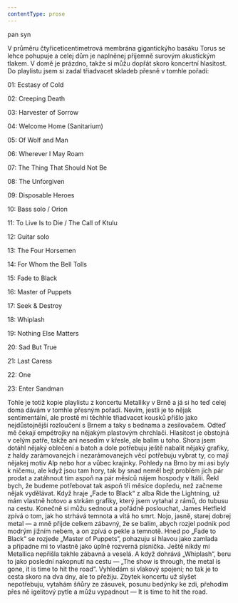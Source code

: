 ```yaml
---
contentType: prose
---
```


<section>

pan syn

V průměru čtyřiceticentimetrová membrána gigantickýho basáku Torus se lehce pohupuje a celej dům je naplněnej příjemně surovým akustickým tlakem. V domě je prázdno, takže si můžu dopřát skoro koncertní hlasitost. Do playlistu jsem si zadal třiadvacet skladeb přesně v tomhle pořadí:

01: Ecstasy of Cold

02: Creeping Death

03: Harvester of Sorrow

04: Welcome Home (Sanitarium)

05: Of Wolf and Man

06: Wherever I May Roam

07: The Thing That Should Not Be

08: The Unforgiven

09: Disposable Heroes

10: Bass solo / Orion

11: To Live Is to Die / The Call of Ktulu

12: Guitar solo

13: The Four Horsemen

14: For Whom the Bell Tolls

15: Fade to Black

16: Master of Puppets

17: Seek & Destroy

18: Whiplash

19: Nothing Else Matters

20: Sad But True

21: Last Caress

22: One

23: Enter Sandman

Tohle je totiž kopie playlistu z koncertu Metalliky v Brně a já si ho teď celej doma dávám v tomhle přesným pořadí. Nevím, jestli je to nějak sentimentální, ale prostě mi těchhle třiadvacet kousků přišlo jako nejdůstojnější rozloučení s Brnem a taky s bednama a zesilovačem. Odteď mě čekají empétrojky na nějakým plastovým chrchlači. Hlasitost je obstojná v celým patře, takže ani nesedím v křesle, ale balím u toho. Shora jsem dotáhl nějaký oblečení a batoh a dole potřebuju ještě nabalit nějaký grafiky, z haldy zarámovanejch i nezarámovanejch věcí potřebuju vybrat ty, co mají nějakej motiv Alp nebo hor a vůbec krajinky. Pohledy na Brno by mi asi byly k ničemu, ale když jsou tam hory, tak by snad neměl bejt problém jich pár prodat a zatáhnout tím aspoň na pár měsíců nájem hospody v Itálii. Řekl bych, že budeme potřebovat tak aspoň tři měsíce dopředu, než začneme nějak vydělávat. Když hraje „Fade to Black“ z alba Ride the Lightning, už mám vlastně hotovo a strkám grafiky, který jsem vytahal z rámů, do tubusu na cestu. Konečně si můžu sednout a pořádně poslouchat, James Hetfield zpívá o tom, jak ho strhává temnota a vítá ho smrt. Nojo, jasně, starej dobrej metal — a mně přijde celkem zábavný, že se balím, abych rozjel podnik pod modrým jižním nebem, a on zpívá o pekle a temnotě. Hned po „Fade to Black“ se rozjede „Master of Puppets“, pohazuju si hlavou jako zamlada a připadne mi to vlastně jako úplně rozverná písnička. Ještě nikdy mi Metallica nepřišla takhle zábavná a veselá. A když dohrává „Whiplash“, beru to jako poslední nakopnutí na cestu — „The show is through, the metal is gone, it is time to hit the road“. Vyhledám si vlakový spojení; no tak je to cesta skoro na dva dny, ale to přežiju. Zbytek koncertu už slyšet nepotřebuju, vytahám šňůry ze zásuvek, posunu bedýnky ke zdi, přehodím přes ně igelitový pytle a můžu vypadnout — It is time to hit the road.

</section>
